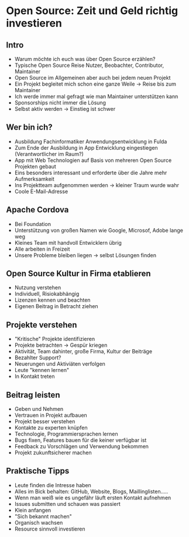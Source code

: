 # Open Source: Zeit und Geld richtig investieren

## Intro

* Warum möchte ich euch was über Open Source erzählen?
* Typische Open Source Reise Nutzer, Beobachter, Contributor, Maintainer
* Open Source im Allgemeinen aber auch bei jedem neuen Projekt
* Ein Projekt begleitet mich schon eine ganze Weile -> Reise bis zum Maintainer
* Ich werde immer mal gefragt wie man Maintainer unterstützen kann
* Sponsorships nicht immer die Lösung
* Selbst aktiv werden -> Einstieg ist schwer

## Wer bin ich?

* Ausbildung Fachinformatiker Anwendungsentwicklung in Fulda
* Zum Ende der Ausbildung in App Entwicklung eingestiegen (Verantwortlicher im Raum?)
* App mit Web Technologien auf Basis von mehreren Open Source Projekten gebaut
* Eins besonders interessant und erforderte über die Jahre mehr Aufmerksamkeit
* Ins Projektteam aufgenommen werden -> kleiner Traum wurde wahr
* Coole E-Mail-Adresse

## Apache Cordova

* Bei Foundation
* Unterstützung von großen Namen wie Google, Microsof, Adobe lange weg
* Kleines Team mit handvoll Entwicklern übrig
* Alle arbeiten in Freizeit
* Unsere Probleme bleiben liegen -> selbst Lösungen finden

## Open Source Kultur in Firma etablieren

* Nutzung verstehen
* Individuell, Risiokabhängig
* Lizenzen kennen und beachten
* Eigenen Beitrag in Betracht ziehen

## Projekte verstehen

* "Kritische" Projekte identifizieren
* Projekte betrachten -> Gespür kriegen
* Aktivität, Team dahinter, große Firma, Kultur der Beiträge
* Bezahlter Support?
* Neuerungen und Aktiviäten verfolgen
* Leute "kennen lernen"
* In Kontakt treten

## Beitrag leisten

* Geben und Nehmen
* Vertrauen in Projekt aufbauen
* Projekt besser verstehen
* Kontakte zu experten knüpfen
* Technologie, Programmiersprachen lernen
* Bugs fixen, Features bauen für die keiner verfügbar ist
* Feedback zu Vorschlägen und Verwendung bekommen
* Projekt zukunftsicherer machen

## Praktische Tipps

* Leute finden die Intresse haben
* Alles im Bick behalten: GitHub, Website, Blogs, Maillinglisten.....
* Wenn man weiß wie es ungefähr läuft ersten Kontakt aufnehmen
* Issues submitten und schauen was passiert
* Klein anfangen
* "Sich bekannt machen"
* Organisch wachsen
* Resource sinnvoll investieren








